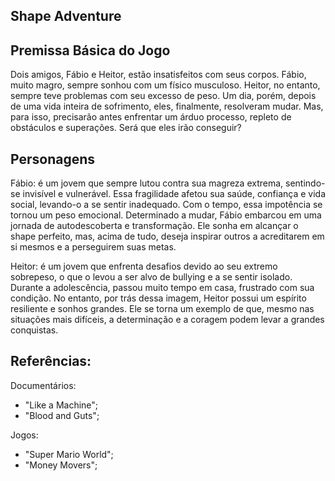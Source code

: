 ## Shape Adventure

## Premissa Básica do Jogo
 
Dois amigos, Fábio e Heitor,  estão insatisfeitos com seus corpos. Fábio, muito magro, sempre sonhou com um físico musculoso. Heitor, no entanto, sempre teve problemas com seu excesso de peso. Um dia, porém, depois de uma vida inteira de sofrimento, eles, finalmente, resolveram mudar.  Mas, para isso, precisarão antes enfrentar um árduo processo, repleto de obstáculos e superações.  Será que eles irão conseguir? 

## Personagens

Fábio: é um jovem que sempre lutou contra sua magreza extrema, sentindo-se invisível e vulnerável. Essa fragilidade afetou sua saúde, confiança e vida social, levando-o a se sentir inadequado. Com o tempo, essa impotência se tornou um peso emocional. Determinado a mudar, Fábio embarcou em uma jornada de autodescoberta e transformação. Ele sonha em alcançar o shape perfeito, mas, acima de tudo, deseja inspirar outros a acreditarem em si mesmos e a perseguirem suas metas.

Heitor: é um jovem que enfrenta desafios devido ao seu extremo sobrepeso, o que o levou a ser alvo de bullying e a se sentir isolado. Durante a adolescência, passou muito tempo em casa, frustrado com sua condição. No entanto, por trás dessa imagem, Heitor possui um espírito resiliente e sonhos grandes. Ele se torna um exemplo de que, mesmo nas situações mais difíceis, a determinação e a coragem podem levar a grandes conquistas.

## Referências:

Documentários:
* "Like a Machine";
* "Blood and Guts";


Jogos:
* "Super Mario World";
* "Money Movers";
